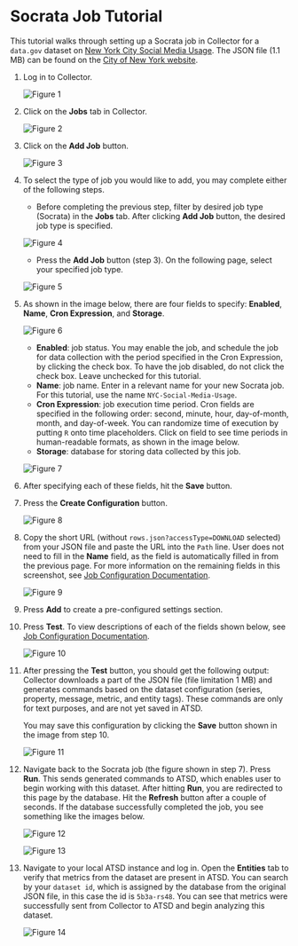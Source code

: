 # Socrata Job Tutorial

This tutorial walks through setting up a Socrata job in Collector for a `data.gov` dataset on [New York City Social Media Usage](https://catalog.data.gov/dataset/nyc-social-media-usage-555a2).
The JSON file (1.1 MB) can be found on the [City of New York website](https://data.cityofnewyork.us/api/views/5b3a-rs48/rows.json?accessType=DOWNLOAD).

1. Log in to Collector.

   ![Figure 1](./images/Figure1.png)

2. Click on the **Jobs** tab in Collector.

   ![Figure 2](./images/Figure2.png)

3. Click on the **Add Job** button.

   ![Figure 3](./images/Figure3.png)

4. To select the type of job you would like to add, you may complete either of the following steps.

   - Before completing the previous step, filter by desired job type (Socrata) in the **Jobs** tab. After clicking **Add Job** button, the desired job type is specified.

   ![Figure 4](./images/Figure4.png)

   - Press the **Add Job** button (step 3). On the following page, select your specified job type.

   ![Figure 5](./images/Figure5.png)

5. As shown in the image below, there are four fields to specify: **Enabled**, **Name**, **Cron Expression**, and **Storage**.

   ![Figure 6](./images/Figure6.png)

   - **Enabled**: job status. You may enable the job, and schedule the job for data collection with the period specified in the Cron Expression, by clicking the check box. To
      have the job disabled, do not click the check box. Leave unchecked for this tutorial.
   - **Name**: job name. Enter in a relevant name for your new Socrata job. For this tutorial, use the name `NYC-Social-Media-Usage`.
   - **Cron Expression**: job execution time period. Cron fields are specified in the following order: second, minute, hour, day-of-month, month, and day-of-week. You can randomize time of execution by putting `R` onto time placeholders. Click
      on field to see time periods in human-readable formats, as shown in the image below.
   - **Storage**: database for storing data collected by this job.

   ![Figure 7](./images/Figure7.png)

6. After specifying each of these fields, hit the **Save** button.
7. Press the **Create Configuration** button.

   ![Figure 8](./images/Figure8.png)

8. Copy the short URL (without `rows.json?accessType=DOWNLOAD` selected) from your JSON file and paste the URL into the `Path` line. User does not need to fill in the **Name** field, as
   the field is automatically filled in from the previous page. For more information on the remaining fields in this screenshot, see [Job Configuration Documentation](../jobs/socrata.md#job-configuration).

   ![Figure 9](./images/Figure9.png)

9. Press **Add** to create a pre-configured settings section.
10. Press **Test**. To view descriptions of each of the fields shown below, see [Job Configuration Documentation](../jobs/socrata.md#job-configuration).

    ![Figure 10](./images/Figure10.png)

11. After pressing the **Test** button, you should get the following output: Collector downloads a part of the JSON file (file limitation 1 MB) and generates commands based on
    the dataset configuration (series, property, message, metric, and entity tags). These commands are only for text purposes, and are not yet saved in ATSD.

    You may save this configuration by clicking the **Save** button shown in the image from step 10.

    ![Figure 11](./images/Figure11.png)

12. Navigate back to the Socrata job (the figure shown in step 7). Press **Run**. This sends generated commands to ATSD, which enables user to begin working with this dataset.
    After hitting **Run**, you are redirected to this page by the database. Hit the **Refresh** button after a couple of seconds. If the database successfully completed the job, you see something like the images below.

    ![Figure 12](./images/Figure12.png)

    ![Figure 13](./images/Figure13.png)

13. Navigate to your local ATSD instance and log in. Open the **Entities** tab to verify that metrics from the dataset are present in ATSD. You can search by your `dataset id`, which
    is assigned by the database from the original JSON file, in this case the id is `5b3a-rs48`. You can see that metrics were successfully sent from Collector to ATSD and begin analyzing this dataset.

    ![Figure 14](./images/Figure14.png)
